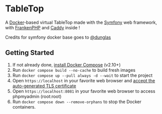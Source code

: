 # TableTop

A [Docker](https://www.docker.com/)-based virtual TableTop made with the [Symfony](https://symfony.com) web framework,
with [FrankenPHP](https://frankenphp.dev) and [Caddy](https://caddyserver.com/) inside !

Credits for symfony docker base goes to [@dunglas](https://github.com/dunglas/symfony-docker)

## Getting Started

1. If not already done, [install Docker Compose](https://docs.docker.com/compose/install/) (v2.10+)
2. Run `docker compose build --no-cache` to build fresh images
3. Run `docker compose up --pull always -d --wait` to start the project
4. Open `https://localhost` in your favorite web browser and [accept the auto-generated TLS certificate](https://stackoverflow.com/a/15076602/1352334)
5. Open `https://localhost:8081` in your favorite web browser to access phpmyadmin (root:root)
6. Run `docker compose down --remove-orphans` to stop the Docker containers.